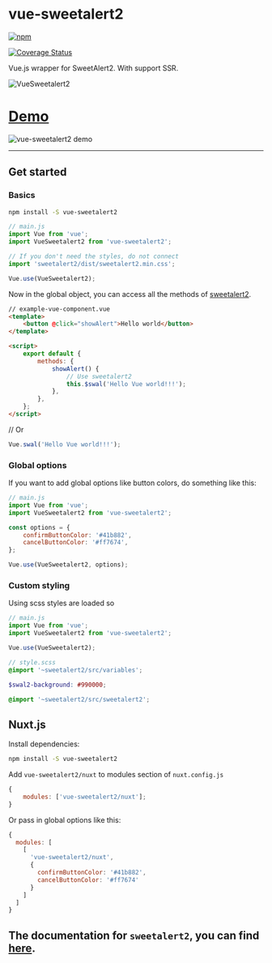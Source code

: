 # vue-sweetalert2

[![npm](https://img.shields.io/npm/v/vue-sweetalert2.svg)](https://www.npmjs.com/package/vue-sweetalert2)

[![Coverage Status](https://coveralls.io/repos/github/avil13/vue-sweetalert2/badge.svg?branch=master)](https://coveralls.io/github/avil13/vue-sweetalert2?branch=master)

Vue.js wrapper for SweetAlert2. With support SSR.

![VueSweetalert2](assets/logo.png)

# [Demo](https://avil13.github.io/vue-sweetalert2/)

![vue-sweetalert2 demo](assets/vue-sweetalert2.gif)

---

## Get started

### Basics

```bash
npm install -S vue-sweetalert2
```

```js
// main.js
import Vue from 'vue';
import VueSweetalert2 from 'vue-sweetalert2';

// If you don't need the styles, do not connect
import 'sweetalert2/dist/sweetalert2.min.css';

Vue.use(VueSweetalert2);
```

Now in the global object, you can access all the methods of [sweetalert2](https://github.com/limonte/sweetalert2).

```html
// example-vue-component.vue
<template>
    <button @click="showAlert">Hello world</button>
</template>

<script>
    export default {
        methods: {
            showAlert() {
                // Use sweetalert2
                this.$swal('Hello Vue world!!!');
            },
        },
    };
</script>
```

// Or

```js
Vue.swal('Hello Vue world!!!');
```

### Global options

If you want to add global options like button colors, do something like this:

```js
// main.js
import Vue from 'vue';
import VueSweetalert2 from 'vue-sweetalert2';

const options = {
    confirmButtonColor: '#41b882',
    cancelButtonColor: '#ff7674',
};

Vue.use(VueSweetalert2, options);
```

### Custom styling

Using scss styles are loaded so

```js
// main.js
import Vue from 'vue';
import VueSweetalert2 from 'vue-sweetalert2';

Vue.use(VueSweetalert2);
```

```scss
// style.scss
@import '~sweetalert2/src/variables';

$swal2-background: #990000;

@import '~sweetalert2/src/sweetalert2';
```

## Nuxt.js

Install dependencies:

```bash
npm install -S vue-sweetalert2
```

Add `vue-sweetalert2/nuxt` to modules section of `nuxt.config.js`

```js
{
    modules: ['vue-sweetalert2/nuxt'];
}
```

Or pass in global options like this:

```js
{
  modules: [
    [
      'vue-sweetalert2/nuxt',
      {
        confirmButtonColor: '#41b882',
        cancelButtonColor: '#ff7674'
      }
    ]
  ]
}
```

## The documentation for `sweetalert2`, you can find [here](https://sweetalert2.github.io/).
